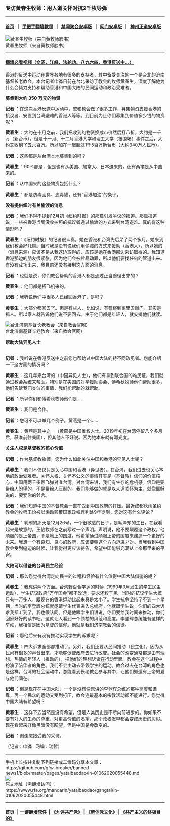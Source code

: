 ### 专访黄春生牧师：用人道关怀对抗2千枚导弹
------------------------

#### [首页](https://github.com/gfw-breaker/banned-news1/blob/master/README.md) &nbsp;&nbsp;|&nbsp;&nbsp; [手把手翻墙教程](https://github.com/gfw-breaker/guides/wiki) &nbsp;&nbsp;|&nbsp;&nbsp; [禁闻聚合安卓版](https://github.com/gfw-breaker/bn-android) &nbsp;&nbsp;|&nbsp;&nbsp; [网门安卓版](https://github.com/oGate2/oGate) &nbsp;&nbsp;|&nbsp;&nbsp; [神州正道安卓版](https://github.com/SzzdOgate/update) 



<div id="headerimg">
 <img alt="黄春生牧师（来自黄牧师脸书）" src="https://www.rfa.org/mandarin/yataibaodao/gangtai/lh-01062020055448.html/huang.jpg/@@images/d867594a-9365-4cec-abee-a4e8fc6a0aea.jpeg" title="黄春生牧师（来自黄牧师脸书）"/>
 <div id="headerimgcontents">
  <div id="headerimgcaption">
   <span>
    黄春生牧师（来自黄牧师脸书）
   </span>
   <!-- zoomattribute -->
  </div>
  <!-- headerimgcaption -->
 </div>
 <!-- headerimagecontents -->
</div>

<hr/>


#### [翻墙必看视频（文昭、江峰、法轮功、八九六四、香港反送中...）](http://167.172.214.107/home.html)

<div id="storytext">
 <div>
  <div class="slot_header">
  </div>
 </div>
 <p dir="ltr">
 </p>
 <p dir="ltr">
  香港的反送中运动在世界各地有很多的支持者，其中备受关注的一个是台北的济南基督长老教会。本台记者申铧日前在台北采访了教会的牧师黄春生，深度了解他为什么会倾力支持和帮助香港和中国大陆的民间运动和政治受难者。
 </p>
 <p dir="ltr">
  <b>
   募集到大约
  </b>
  <b>
   350
  </b>
  <b>
   万元的物资
  </b>
 </p>
 <p dir="ltr">
  <b>
   记者
  </b>
  ：在这次香港反送中运动中，您和教会做了很多工作，募集物资支援香港的抗议者、安置到台湾避难的香港人等等。到目前为止你们募集到价值多少钱的物资呢？
 </p>
 <p dir="ltr">
  <b>
   黄春生
  </b>
  ：大约在十月之前，我们把收到的物资换成市价然后打八折，大约是一千万（新台币）。但是十一月、十二月香港大学和理工大学（被围堵）事件之后，大约又收到了五六百万。所以加在一起超过1千5百万新台币（大约340万人民币）。
 </p>
 <p dir="ltr">
  <b>
   记者
  </b>
  ：这些都是从台湾本地募集到的吗？
 </p>
 <p dir="ltr">
  <b>
   黄春生
  </b>
  ：90%都是，但是也有从美国、加拿大、日本送来的，还有两笔是从中国来的。
 </p>
 <p dir="ltr">
  <b>
   记者
  </b>
  ：从中国来的这些物资包括什么？
 </p>
 <p dir="ltr">
  <b>
   黄春生
  </b>
  ：都是防毒面具、滤毒罐，还有“香港加油”的条子。
 </p>
 <p dir="ltr">
 </p>
 <p dir="ltr">
 </p>
 <p dir="ltr">
  <b>
   没有提供纽时有关偷渡的消息
  </b>
 </p>
 <p dir="ltr">
 </p>
 <p dir="ltr">
  <b>
   记者
  </b>
  ：我们不得不提到12月初《纽约时报》的那篇引发争议的报道。那篇报道说，一些被香港当局没收护照的抗议者通过偷渡的方式来到台湾避难。真的有这种情形吗？
 </p>
 <p dir="ltr">
  <b>
   黄春生
  </b>
  ：《纽约时报》的记者很认真。她在香港和台湾先后呆了两个多月。她来到我们教会好几趟。当时我是没有说我们用偷渡的方式来援助（香港人），所以她的（消息来源）应该不是从我这边取得的，应该是她在香港那边采访取得的。我知道香港那边的朋友很紧张，因为他们会被控暴动罪，所以他们要找任何的管道出来。有没有成功出来，我目前还没有接到这方面的消息。
 </p>
 <p dir="ltr">
  <b>
   记者
  </b>
  ：也就是说，你们教会帮助的香港人都是通过正当途径出来的？
 </p>
 <p dir="ltr">
  <b>
   黄春生
  </b>
  ：他们都是搭飞机来的。
 </p>
 <p dir="ltr">
  <b>
   记者
  </b>
  ：我听说他们中很多人已经回香港了，是吗？
 </p>
 <p dir="ltr">
  <b>
   黄春生
  </b>
  ：大部分都回去了。但是有些人，比如说，有警察到家里去敲门，其实是抓人。所以家人就告诉他们说不要回去。由于他们都是年轻人，就安排他们就读。
 </p>
 <p dir="ltr">
 </p>
 <p dir="ltr">
  <div class="image-inline captioned" style="width:806px;">
   <div style="width:806px;">
    <img alt="台北济南基督长老教会（来自教会官网）" src="https://www.rfa.org/mandarin/yataibaodao/gangtai/lh-01062020055448.html/Jinan-Church.jpg" title="台北济南基督长老教会（来自教会官网）"/>
   </div>
   <div class="image-caption">
    <span style="width:806px;">
     台北济南基督长老教会（来自教会官网）
    </span>
    <span class="copyright">
    </span>
   </div>
  </div>
 </p>
 <p dir="ltr">
  <b>
   帮助大陆异见人士
  </b>
 </p>
 <p dir="ltr">
  <br/>
  <b>
   记者
  </b>
  ：我听说在香港反送中之前您也帮助过中国大陆的持不同政见者。您能介绍一下这方面的情况吗？
 </p>
 <p dir="ltr">
  <b>
   黄春生
  </b>
  ：这几年来台湾的（中国异见人士），他们有拿到联合国的难民证，我们就通过教会系统来帮助。特别是在美国的对华援助协会、傅希秋牧师他们帮助很多，他们告诉我们类似的事情，我们能帮助的就帮助。
 </p>
 <p dir="ltr">
  <b>
   记者
  </b>
  ：所以你们和傅希秋牧师他们是……
 </p>
 <p dir="ltr">
  <b>
   黄春生
  </b>
  ：我们是合作。
 </p>
 <p dir="ltr">
  <b>
   记者
  </b>
  ：您可不可以举几个例子。黄燕是一个……
 </p>
 <p dir="ltr">
  <b>
   黄春生
  </b>
  ：黄燕是其中之一（黄燕是中国维权人士。2019年初在台湾停留八个多月后，获准前往美国），但其他人不好说。因为她本来就有曝光度。
 </p>
 <p dir="ltr">
 </p>
 <p dir="ltr">
  <b>
   关注人权是基督教的核心价值
  </b>
 </p>
 <p dir="ltr">
 </p>
 <p dir="ltr">
  <b>
   记者
  </b>
  ：作为基督教牧师，您为什么如此关注中国和香港的异见人士呢？
 </p>
 <p dir="ltr">
  <b>
   黄春生
  </b>
  ：我们不仅仅只是关心中国和香港（异见者）。在台湾，我们过去也关心本地的政治受难者。关怀人权、关怀不公义的事情其实是（基督教）信仰的价值核心。中国用两千多颗飞弹对准台湾。对台湾来讲，我们有生存的危机感。信仰是要带给人盼望的，不是带给人压制的。我们能够做的就是以人道关怀为主，就像耶稣说的，要爱你的邻舍。
 </p>
 <p dir="ltr">
  <b>
   记者
  </b>
  ：我们知道中国的基督教会一直在受到中国政府的打压。最近成都秋雨圣约教会的牧师王怡被以煽动颠覆国家政权罪判处9年徒刑。您对这有什么评论？
 </p>
 <p dir="ltr">
  <b>
   黄春生
  </b>
  ：判刑的那天是12月26号，一个很敏感的日子，是毛泽东的生日。在我看起来是故意的。王怡牧师在之前写过一个声明。声明说，他不要颠覆这个政权。他顺服的是上帝国，不是地上的国度。他希望通过顺服上帝的国度来建造一个更好的未来。我想一个有良知、良心的政府，应该要朝这个方向迈进才对。当我看到中国教会受到逼迫的时候，让我觉得更应该祷告，希望中国能够充满从上帝那里来的平安。
 </p>
 <p dir="ltr">
 </p>
 <p dir="ltr">
  <b>
   大陆可以借鉴的台湾民主经验
  </b>
 </p>
 <p dir="ltr">
 </p>
 <p dir="ltr">
  <b>
   记者
  </b>
  ：那么您觉得台湾走向民主的过程和经验有什么值得中国大陆借鉴的呢？
 </p>
 <p dir="ltr">
  <b>
   黄春生
  </b>
  ：我想讲两个方面。台湾野百合学运的时候（1990年3月发生的学生民主运动），学生抗议政府“万年国会”都不改选，要求还权于民。当时的抗议学生大概只有一万多人，跟现在的香港运动比起来真是太小了。学生抗争坚持了不到一个星期，当时的李登辉总统就邀请学生代表进入总统府。他就跟学生说，你们的四大诉求我都听到了，我也很认同。但是他跟学生们讲说，你们要给我时间来推动，你们回家好好的读书吧。这就让人看到一个领袖的风范和高度。李登辉总统能有这样的举动，我相信是因为基督的信仰。他就是我们济南教会的信徒。
 </p>
 <p dir="ltr">
  <b>
   记者
  </b>
  ：那他后来有没有推动实现学生的诉求呢？
 </p>
 <p dir="ltr">
  <b>
   黄春生
  </b>
  ：四大诉求全部都推动了。另外，我们还要从民间推动（民主化），因为从民间有很多的声音出来，才能够促使政府去进行改变。社会的改变通常都是由有理想、热情的年轻人（推动的），把他们的理想诉诸在行动里面。教会在这个过程中扮演了陪伴者的角色。我们不会主动去带领学生的运动。教会过去在台湾的角色也是这样。台湾的社会运动中，总能看到长老教会参与其中，让他们知道有上帝的爱与他们同在。
 </p>
 <p dir="ltr">
  <b>
   记者
  </b>
  ：但是现在在中国大陆，一个是没有像您讲的李登辉总统的那种高度和谦卑，再一个民众的运动又受到打压，教会连最基本的宗教活动都不能进行。您觉得中国大陆有希望吗？
 </p>
 <p dir="ltr">
  <b>
   黄春生
  </b>
  ：这样下去当然是没有希望。但是人类历史是不断向前进步的。你如果不要有对人的生命的尊重，对更高价值的渴望，那个政权迟早都会变成历史的灰烬。现在看起来好像黑暗没有盼望，但是中国是会改变的。
 </p>
 <p dir="ltr">
  <b>
   记者
  </b>
  ：谢谢您接受我的采访。
 </p>
 <p dir="ltr">
 </p>
 <p dir="ltr">
  （记者：申铧   网编：瑞哲）
 </p>
</div>

<hr/>
手机上长按并复制下列链接或二维码分享本文章：<br/>
https://github.com/gfw-breaker/banned-news1/blob/master/pages/yataibaodao/lh-01062020055448.md <br/>
<a href='https://github.com/gfw-breaker/banned-news1/blob/master/pages/yataibaodao/lh-01062020055448.md'><img src='https://github.com/gfw-breaker/banned-news1/blob/master/pages/yataibaodao/lh-01062020055448.md.png'/></a> <br/>
原文地址（需翻墙访问）：https://www.rfa.org/mandarin/yataibaodao/gangtai/lh-01062020055448.html


------------------------
#### [首页](https://github.com/gfw-breaker/banned-news1/blob/master/README.md) &nbsp;|&nbsp; [一键翻墙软件](https://github.com/gfw-breaker/nogfw/blob/master/README.md) &nbsp;| [《九评共产党》](https://github.com/gfw-breaker/9ping.md/blob/master/README.md#九评之一评共产党是什么) | [《解体党文化》](https://github.com/gfw-breaker/jtdwh.md/blob/master/README.md) | [《共产主义的终极目的》](https://github.com/gfw-breaker/gczydzjmd.md/blob/master/README.md)


<img src='http://gfw-breaker.win/banned-news/pages/yataibaodao/lh-01062020055448.md' width='0px' height='0px'/>